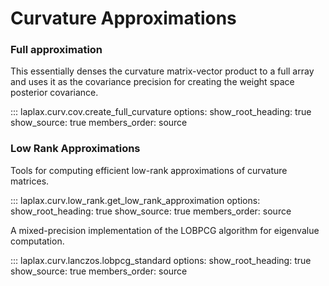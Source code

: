 # Curvature Approximations

### Full approximation

This essentially denses the curvature matrix-vector product to a full array and uses it as the covariance precision for creating the weight space posterior covariance.

::: laplax.curv.cov.create_full_curvature
    options:
      show_root_heading: true
      show_source: true
      members_order: source


### Low Rank Approximations

Tools for computing efficient low-rank approximations of curvature matrices.

::: laplax.curv.low_rank.get_low_rank_approximation
    options:
      show_root_heading: true
      show_source: true
      members_order: source


A mixed-precision implementation of the LOBPCG algorithm for eigenvalue computation.

::: laplax.curv.lanczos.lobpcg_standard
    options:
      show_root_heading: true
      show_source: true
      members_order: source

